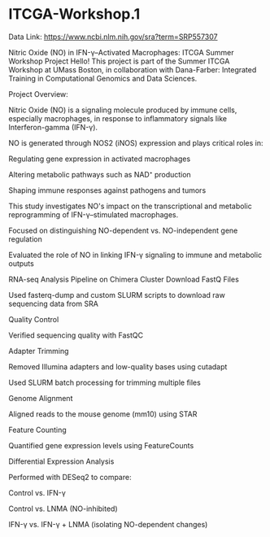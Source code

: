 # ITCGA-Workshop.1

Data Link:
https://www.ncbi.nlm.nih.gov/sra?term=SRP557307

Nitric Oxide (NO) in IFN-γ–Activated Macrophages: ITCGA Summer Workshop Project
Hello! This project is part of the Summer ITCGA Workshop at UMass Boston, in collaboration with Dana-Farber: Integrated Training in Computational Genomics and Data Sciences.

Project Overview:

Nitric Oxide (NO) is a signaling molecule produced by immune cells, especially macrophages, in response to inflammatory signals like Interferon-gamma (IFN-γ).

NO is generated through NOS2 (iNOS) expression and plays critical roles in:

Regulating gene expression in activated macrophages

Altering metabolic pathways such as NAD⁺ production

Shaping immune responses against pathogens and tumors

This study investigates NO's impact on the transcriptional and metabolic reprogramming of IFN-γ–stimulated macrophages.

Focused on distinguishing NO-dependent vs. NO-independent gene regulation

Evaluated the role of NO in linking IFN-γ signaling to immune and metabolic outputs

RNA-seq Analysis Pipeline on Chimera Cluster
Download FastQ Files

Used fasterq-dump and custom SLURM scripts to download raw sequencing data from SRA

Quality Control

Verified sequencing quality with FastQC

Adapter Trimming

Removed Illumina adapters and low-quality bases using cutadapt

Used SLURM batch processing for trimming multiple files

Genome Alignment

Aligned reads to the mouse genome (mm10) using STAR

Feature Counting

Quantified gene expression levels using FeatureCounts

Differential Expression Analysis

Performed with DESeq2 to compare:

Control vs. IFN-γ

Control vs. LNMA (NO-inhibited)

IFN-γ vs. IFN-γ + LNMA (isolating NO-dependent changes)


